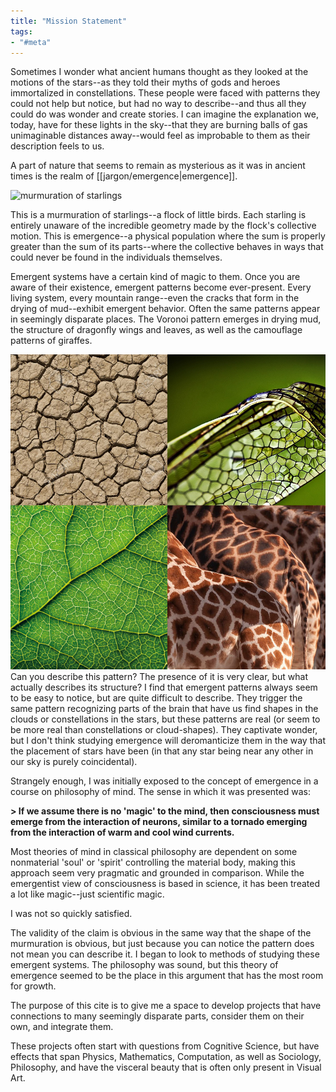 ```yaml
---
title: "Mission Statement"
tags:
- "#meta" 
---
```

Sometimes I wonder what ancient humans thought as they looked at the motions of the stars--as they told their myths of gods and heroes immortalized in constellations.  These people were faced with patterns they could not help but notice, but had no way to describe--and thus all they could do was wonder and create stories. I can imagine the explanation we, today, have for these lights in the sky--that they are burning balls of gas unimaginable distances away--would feel as improbable to them as their description feels to us.

A part of nature that seems to remain as mysterious as it was in ancient times is the realm of [[jargon/emergence|emergence]].

![murmuration of starlings](images/7uUb.gif)

This is a murmuration of starlings--a flock of little birds. Each starling is entirely unaware of the incredible geometry made by the flock's collective motion. This is emergence--a physical population where the sum is properly greater than the sum of its parts--where the collective behaves in ways that could never be found in the individuals themselves.

Emergent systems have a certain kind of magic to them. Once you are aware of their existence, emergent patterns become ever-present. Every living system, every mountain range--even the cracks that form in the drying of mud--exhibit emergent behavior. Often the same patterns appear in seemingly disparate places. The Voronoi pattern emerges in drying mud, the structure of dragonfly wings and leaves, as well as the camouflage patterns of giraffes.

![voronoi patterns](images/voronoi-patterns.png)
Can you describe this pattern? The presence of it is very clear, but what actually describes its structure? I find that emergent patterns always seem to be easy to notice, but are quite difficult to describe. They trigger the same pattern recognizing parts of the brain that have us find shapes in the clouds or constellations in the stars, but these patterns are real (or seem to be more real than constellations or cloud-shapes). They captivate wonder, but I don't think studying emergence will deromanticize them in the way that the placement of stars have been (in that any star being near any other in our sky is purely coincidental). 

Strangely enough, I was initially exposed to the concept of emergence in a course on philosophy of mind. The sense in which it was presented was:

**> If we assume there is no 'magic' to the mind, then consciousness must emerge from the interaction of neurons, similar to a tornado emerging from the interaction of warm and cool wind currents.**

Most theories of mind in classical philosophy are dependent on some nonmaterial 'soul' or 'spirit' controlling the material body, making this approach seem very pragmatic and grounded in comparison. While the emergentist view of consciousness is based in science, it has been treated a lot like magic--just scientific magic. 

I was not so quickly satisfied.

The validity of the claim is obvious in the same way that the shape of the murmuration is obvious, but just because you can notice the pattern does not mean you can describe it. I began to look to methods of studying these emergent systems. The philosophy was sound, but this theory of emergence seemed to be the place in this argument that has the most room for growth. 

The purpose of this cite is to give me a space to develop projects that have connections to many seemingly disparate parts, consider them on their own, and integrate them.

These projects often start with questions from Cognitive Science, but have effects that span Physics, Mathematics, Computation, as well as Sociology, Philosophy, and have the visceral beauty that is often only present in Visual Art.